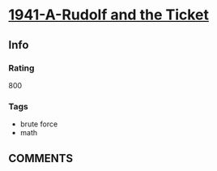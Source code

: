 # [1941-A-Rudolf and the Ticket](https://codeforces.com/problemset/problem/1941/A)

## Info

### Rating

800

### Tags

- brute force
- math

## __COMMENTS__

> 
